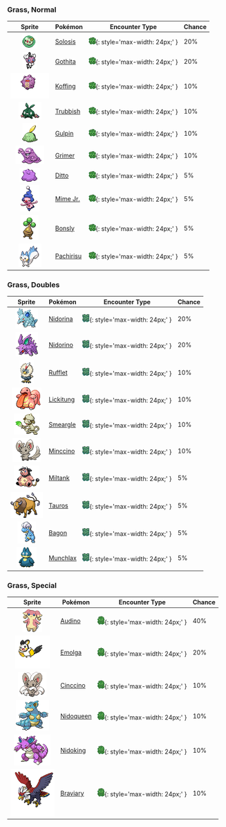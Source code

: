 

### Grass, Normal


| Sprite | Pokémon | Encounter Type | Chance |
| :---: | --- | :---: | --- |
| ![Solosis](https://raw.githubusercontent.com/PokeAPI/sprites/master/sprites/pokemon/versions/generation-v/black-white/animated/577.gif) | [Solosis](../pokemon/solosis.md/) | ![Grass, Normal](../assets/encounter_types/grass_normal.png){: style='max-width: 24px;' } | 20% |
| ![Gothita](https://raw.githubusercontent.com/PokeAPI/sprites/master/sprites/pokemon/versions/generation-v/black-white/animated/574.gif) | [Gothita](../pokemon/gothita.md/) | ![Grass, Normal](../assets/encounter_types/grass_normal.png){: style='max-width: 24px;' } | 20% |
| ![Koffing](https://raw.githubusercontent.com/PokeAPI/sprites/master/sprites/pokemon/versions/generation-v/black-white/animated/109.gif) | [Koffing](../pokemon/koffing.md/) | ![Grass, Normal](../assets/encounter_types/grass_normal.png){: style='max-width: 24px;' } | 10% |
| ![Trubbish](https://raw.githubusercontent.com/PokeAPI/sprites/master/sprites/pokemon/versions/generation-v/black-white/animated/568.gif) | [Trubbish](../pokemon/trubbish.md/) | ![Grass, Normal](../assets/encounter_types/grass_normal.png){: style='max-width: 24px;' } | 10% |
| ![Gulpin](https://raw.githubusercontent.com/PokeAPI/sprites/master/sprites/pokemon/versions/generation-v/black-white/animated/316.gif) | [Gulpin](../pokemon/gulpin.md/) | ![Grass, Normal](../assets/encounter_types/grass_normal.png){: style='max-width: 24px;' } | 10% |
| ![Grimer](https://raw.githubusercontent.com/PokeAPI/sprites/master/sprites/pokemon/versions/generation-v/black-white/animated/88.gif) | [Grimer](../pokemon/grimer.md/) | ![Grass, Normal](../assets/encounter_types/grass_normal.png){: style='max-width: 24px;' } | 10% |
| ![Ditto](https://raw.githubusercontent.com/PokeAPI/sprites/master/sprites/pokemon/versions/generation-v/black-white/animated/132.gif) | [Ditto](../pokemon/ditto.md/) | ![Grass, Normal](../assets/encounter_types/grass_normal.png){: style='max-width: 24px;' } | 5% |
| ![Mime Jr.](https://raw.githubusercontent.com/PokeAPI/sprites/master/sprites/pokemon/versions/generation-v/black-white/animated/439.gif) | [Mime Jr.](../pokemon/mime-jr.md/) | ![Grass, Normal](../assets/encounter_types/grass_normal.png){: style='max-width: 24px;' } | 5% |
| ![Bonsly](https://raw.githubusercontent.com/PokeAPI/sprites/master/sprites/pokemon/versions/generation-v/black-white/animated/438.gif) | [Bonsly](../pokemon/bonsly.md/) | ![Grass, Normal](../assets/encounter_types/grass_normal.png){: style='max-width: 24px;' } | 5% |
| ![Pachirisu](https://raw.githubusercontent.com/PokeAPI/sprites/master/sprites/pokemon/versions/generation-v/black-white/animated/417.gif) | [Pachirisu](../pokemon/pachirisu.md/) | ![Grass, Normal](../assets/encounter_types/grass_normal.png){: style='max-width: 24px;' } | 5%

### Grass, Doubles


| Sprite | Pokémon | Encounter Type | Chance |
| :---: | --- | :---: | --- |
| ![Nidorina](https://raw.githubusercontent.com/PokeAPI/sprites/master/sprites/pokemon/versions/generation-v/black-white/animated/30.gif) | [Nidorina](../pokemon/nidorina.md/) | ![Grass, Doubles](../assets/encounter_types/grass_doubles.png){: style='max-width: 24px;' } | 20% |
| ![Nidorino](https://raw.githubusercontent.com/PokeAPI/sprites/master/sprites/pokemon/versions/generation-v/black-white/animated/33.gif) | [Nidorino](../pokemon/nidorino.md/) | ![Grass, Doubles](../assets/encounter_types/grass_doubles.png){: style='max-width: 24px;' } | 20% |
| ![Rufflet](https://raw.githubusercontent.com/PokeAPI/sprites/master/sprites/pokemon/versions/generation-v/black-white/animated/627.gif) | [Rufflet](../pokemon/rufflet.md/) | ![Grass, Doubles](../assets/encounter_types/grass_doubles.png){: style='max-width: 24px;' } | 10% |
| ![Lickitung](https://raw.githubusercontent.com/PokeAPI/sprites/master/sprites/pokemon/versions/generation-v/black-white/animated/108.gif) | [Lickitung](../pokemon/lickitung.md/) | ![Grass, Doubles](../assets/encounter_types/grass_doubles.png){: style='max-width: 24px;' } | 10% |
| ![Smeargle](https://raw.githubusercontent.com/PokeAPI/sprites/master/sprites/pokemon/versions/generation-v/black-white/animated/235.gif) | [Smeargle](../pokemon/smeargle.md/) | ![Grass, Doubles](../assets/encounter_types/grass_doubles.png){: style='max-width: 24px;' } | 10% |
| ![Minccino](https://raw.githubusercontent.com/PokeAPI/sprites/master/sprites/pokemon/versions/generation-v/black-white/animated/572.gif) | [Minccino](../pokemon/minccino.md/) | ![Grass, Doubles](../assets/encounter_types/grass_doubles.png){: style='max-width: 24px;' } | 10% |
| ![Miltank](https://raw.githubusercontent.com/PokeAPI/sprites/master/sprites/pokemon/versions/generation-v/black-white/animated/241.gif) | [Miltank](../pokemon/miltank.md/) | ![Grass, Doubles](../assets/encounter_types/grass_doubles.png){: style='max-width: 24px;' } | 5% |
| ![Tauros](https://raw.githubusercontent.com/PokeAPI/sprites/master/sprites/pokemon/versions/generation-v/black-white/animated/128.gif) | [Tauros](../pokemon/tauros.md/) | ![Grass, Doubles](../assets/encounter_types/grass_doubles.png){: style='max-width: 24px;' } | 5% |
| ![Bagon](https://raw.githubusercontent.com/PokeAPI/sprites/master/sprites/pokemon/versions/generation-v/black-white/animated/371.gif) | [Bagon](../pokemon/bagon.md/) | ![Grass, Doubles](../assets/encounter_types/grass_doubles.png){: style='max-width: 24px;' } | 5% |
| ![Munchlax](https://raw.githubusercontent.com/PokeAPI/sprites/master/sprites/pokemon/versions/generation-v/black-white/animated/446.gif) | [Munchlax](../pokemon/munchlax.md/) | ![Grass, Doubles](../assets/encounter_types/grass_doubles.png){: style='max-width: 24px;' } | 5%

### Grass, Special


| Sprite | Pokémon | Encounter Type | Chance |
| :---: | --- | :---: | --- |
| ![Audino](https://raw.githubusercontent.com/PokeAPI/sprites/master/sprites/pokemon/versions/generation-v/black-white/animated/531.gif) | [Audino](../pokemon/audino.md/) | ![Grass, Special](../assets/encounter_types/grass_special.png){: style='max-width: 24px;' } | 40% |
| ![Emolga](https://raw.githubusercontent.com/PokeAPI/sprites/master/sprites/pokemon/versions/generation-v/black-white/animated/587.gif) | [Emolga](../pokemon/emolga.md/) | ![Grass, Special](../assets/encounter_types/grass_special.png){: style='max-width: 24px;' } | 20% |
| ![Cinccino](https://raw.githubusercontent.com/PokeAPI/sprites/master/sprites/pokemon/versions/generation-v/black-white/animated/573.gif) | [Cinccino](../pokemon/cinccino.md/) | ![Grass, Special](../assets/encounter_types/grass_special.png){: style='max-width: 24px;' } | 10% |
| ![Nidoqueen](https://raw.githubusercontent.com/PokeAPI/sprites/master/sprites/pokemon/versions/generation-v/black-white/animated/31.gif) | [Nidoqueen](../pokemon/nidoqueen.md/) | ![Grass, Special](../assets/encounter_types/grass_special.png){: style='max-width: 24px;' } | 10% |
| ![Nidoking](https://raw.githubusercontent.com/PokeAPI/sprites/master/sprites/pokemon/versions/generation-v/black-white/animated/34.gif) | [Nidoking](../pokemon/nidoking.md/) | ![Grass, Special](../assets/encounter_types/grass_special.png){: style='max-width: 24px;' } | 10% |
| ![Braviary](https://raw.githubusercontent.com/PokeAPI/sprites/master/sprites/pokemon/versions/generation-v/black-white/animated/628.gif) | [Braviary](../pokemon/braviary.md/) | ![Grass, Special](../assets/encounter_types/grass_special.png){: style='max-width: 24px;' } | 10% |
